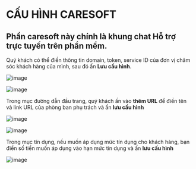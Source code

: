 # CẤU HÌNH CARESOFT
## Phần caresoft này chính là khung chat Hỗ trợ trực tuyến trên phần mềm.

Quý khách có thể điền thông tin domain, token, service ID của đơn vị chăm sóc khách hàng của mình, sau đó ấn **Lưu cấu hình**. 

![image](https://user-images.githubusercontent.com/109578103/201884551-3b81fce7-6755-472e-a7d8-29068fedcde0.png)

![image](https://user-images.githubusercontent.com/109578103/201884604-08d534f2-9f29-4253-a94b-d6c0971b96c7.png)

Trong mục đường dẫn đầu trang, quý khách ấn vào **thêm URL** để điền tên và link URL của phòng ban phụ trách và ấn **lưu cấu hình**

![image](https://user-images.githubusercontent.com/109578103/201884697-44772d26-70a7-4d4b-8159-9941828d3bc5.png)

![image](https://user-images.githubusercontent.com/109578103/201884737-648a5a0e-b04f-4167-aa39-457476df2bae.png)

Trong mục tín dụng, nếu muốn áp dụng mức tín dụng cho khách hàng, bạn điền số tiền muốn áp dụng vào hạn mức tín dụng và ấn **lưu cấu hình**

![image](https://user-images.githubusercontent.com/109578103/201884944-2635bbd2-12ce-456b-b22b-f23802616be3.png)
